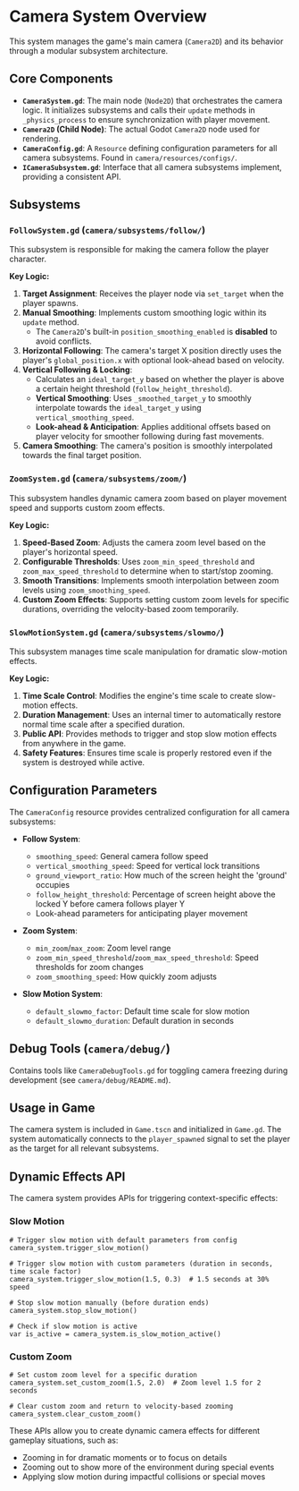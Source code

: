 # Camera System Overview

This system manages the game's main camera (`Camera2D`) and its behavior through a modular subsystem architecture.

## Core Components

-   **`CameraSystem.gd`**: The main node (`Node2D`) that orchestrates the camera logic. It initializes subsystems and calls their `update` methods in `_physics_process` to ensure synchronization with player movement.
-   **`Camera2D` (Child Node)**: The actual Godot `Camera2D` node used for rendering.
-   **`CameraConfig.gd`**: A `Resource` defining configuration parameters for all camera subsystems. Found in `camera/resources/configs/`.
-   **`ICameraSubsystem.gd`**: Interface that all camera subsystems implement, providing a consistent API.

## Subsystems

### `FollowSystem.gd` (`camera/subsystems/follow/`)

This subsystem is responsible for making the camera follow the player character.

**Key Logic:**

1.  **Target Assignment**: Receives the player node via `set_target` when the player spawns.
2.  **Manual Smoothing**: Implements custom smoothing logic within its `update` method.
	-   The `Camera2D`'s built-in `position_smoothing_enabled` is **disabled** to avoid conflicts.
3.  **Horizontal Following**: The camera's target X position directly uses the player's `global_position.x` with optional look-ahead based on velocity.
4.  **Vertical Following & Locking**:
	-   Calculates an `ideal_target_y` based on whether the player is above a certain height threshold (`follow_height_threshold`).
	-   **Vertical Smoothing**: Uses `_smoothed_target_y` to smoothly interpolate towards the `ideal_target_y` using `vertical_smoothing_speed`.
	-   **Look-ahead & Anticipation**: Applies additional offsets based on player velocity for smoother following during fast movements.
5.  **Camera Smoothing**: The camera's position is smoothly interpolated towards the final target position.

### `ZoomSystem.gd` (`camera/subsystems/zoom/`)

This subsystem handles dynamic camera zoom based on player movement speed and supports custom zoom effects.

**Key Logic:**

1. **Speed-Based Zoom**: Adjusts the camera zoom level based on the player's horizontal speed.
2. **Configurable Thresholds**: Uses `zoom_min_speed_threshold` and `zoom_max_speed_threshold` to determine when to start/stop zooming.
3. **Smooth Transitions**: Implements smooth interpolation between zoom levels using `zoom_smoothing_speed`.
4. **Custom Zoom Effects**: Supports setting custom zoom levels for specific durations, overriding the velocity-based zoom temporarily.

### `SlowMotionSystem.gd` (`camera/subsystems/slowmo/`)

This subsystem manages time scale manipulation for dramatic slow-motion effects.

**Key Logic:**

1. **Time Scale Control**: Modifies the engine's time scale to create slow-motion effects.
2. **Duration Management**: Uses an internal timer to automatically restore normal time scale after a specified duration.
3. **Public API**: Provides methods to trigger and stop slow motion effects from anywhere in the game.
4. **Safety Features**: Ensures time scale is properly restored even if the system is destroyed while active.

## Configuration Parameters

The `CameraConfig` resource provides centralized configuration for all camera subsystems:

- **Follow System**:
  - `smoothing_speed`: General camera follow speed
  - `vertical_smoothing_speed`: Speed for vertical lock transitions
  - `ground_viewport_ratio`: How much of the screen height the 'ground' occupies
  - `follow_height_threshold`: Percentage of screen height above the locked Y before camera follows player Y
  - Look-ahead parameters for anticipating player movement

- **Zoom System**:
  - `min_zoom`/`max_zoom`: Zoom level range
  - `zoom_min_speed_threshold`/`zoom_max_speed_threshold`: Speed thresholds for zoom changes
  - `zoom_smoothing_speed`: How quickly zoom adjusts

- **Slow Motion System**:
  - `default_slowmo_factor`: Default time scale for slow motion
  - `default_slowmo_duration`: Default duration in seconds

## Debug Tools (`camera/debug/`)

Contains tools like `CameraDebugTools.gd` for toggling camera freezing during development (see `camera/debug/README.md`).

## Usage in Game

The camera system is included in `Game.tscn` and initialized in `Game.gd`. The system automatically connects to the `player_spawned` signal to set the player as the target for all relevant subsystems.

## Dynamic Effects API

The camera system provides APIs for triggering context-specific effects:

### Slow Motion

```gdscript
# Trigger slow motion with default parameters from config
camera_system.trigger_slow_motion()

# Trigger slow motion with custom parameters (duration in seconds, time scale factor)
camera_system.trigger_slow_motion(1.5, 0.3)  # 1.5 seconds at 30% speed

# Stop slow motion manually (before duration ends)
camera_system.stop_slow_motion()

# Check if slow motion is active
var is_active = camera_system.is_slow_motion_active()
```

### Custom Zoom

```gdscript
# Set custom zoom level for a specific duration
camera_system.set_custom_zoom(1.5, 2.0)  # Zoom level 1.5 for 2 seconds

# Clear custom zoom and return to velocity-based zooming
camera_system.clear_custom_zoom()
```

These APIs allow you to create dynamic camera effects for different gameplay situations, such as:
- Zooming in for dramatic moments or to focus on details
- Zooming out to show more of the environment during special events
- Applying slow motion during impactful collisions or special moves
